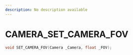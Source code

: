 ```yaml
---
description: No description available 
---
```


# CAMERA\_SET_CAMERA_FOV

```cpp
void SET_CAMERA_FOV(Camera _Camera, float _FOV);
```